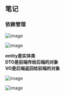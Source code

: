 ## 笔记
### 依赖管理
![image](https://github.com/user-attachments/assets/19fa0154-6534-4839-9bfa-4f64b462ebb6)




![image](https://github.com/user-attachments/assets/16b1fae4-6481-475d-994b-6560cda62a9a)

**entity是实体类  
DTO是前端传给后端的对象  
VO是后端返回给前端的对象**

![image](https://github.com/user-attachments/assets/3fc43cd6-d4f5-4f69-9bb4-0bba5cd6a428)

![image](https://github.com/user-attachments/assets/03e2855e-2c32-47db-9c39-0ac9a8faa1e6)


